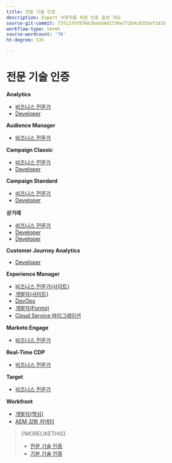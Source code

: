 ```yaml
---
title: 전문 기술 인증
description: Expert 사용자를 위한 인증 옵션 개요
source-git-commit: 73fc27bf870e3bebd4d1736e772b4c8355ef1d1b
workflow-type: tm+mt
source-wordcount: '76'
ht-degree: 53%

---
```


# 전문 기술 인증

**Analytics**

* [비즈니스 전문가](/help/certifications/aa/aa-e-business.md) <!--AD0-E208-->
* [Developer](/help/certifications/aa/aa-e-developer.md) <!--AD0-E209-->

**Audience Manager**

* [비즈니스 전문가](/help/certifications/aam/aam-e-business.md) <!--AD0-E457-->

**Campaign Classic**

* [비즈니스 전문가](/help/certifications/acc/acc-e-business.md) <!--AD0-E327-->
* [Developer](/help/certifications/acc/acc-e-developer.md) <!--AD0-E330-->

**Campaign Standard**

* [비즈니스 전문가](/help/certifications/acs/acs-e-business.md) <!--AD0-E307-->
* [Developer](/help/certifications/acs/acs-e-developer.md) <!--AD0-E306-->

**상거래**

* [비즈니스 전문가](/help/certifications/ac/ac-e-business.md) <!--AD0-E708-->
* [Developer](/help/certifications/ac/ac-e-developer.md) <!--AD0-E716-->
* [Developer](/help/certifications/ac/ac-e-fedeveloper.md) <!--AD0-E710-->

**Customer Journey Analytics**

* [Developer](/help/certifications/acja/acja-e-developer.md) <!--AD0-E604-->

**Experience Manager**

* [비즈니스 전문가(사이트)](/help/certifications/aem/aem-sites-e-business.md) <!--AD0-E121-->
* [개발자(사이트)](/help/certifications/aem/aem-sites-e-developer.md) <!--AD0-E134-->
* [DevOps](/help/certifications/aem/aem-devops-e-engineer.md) <!--AD0-E124-->
* [개발자(Forms)](/help/certifications/aem/aem-forms-e-developer.md) <!--AD0-E125-->
* [Cloud Service 마이그레이션](/help/certifications/aem/aem-cs-e-migration.md) <!--AD0-E136-->

**Marketo Engage**

* [비즈니스 전문가](/help/certifications/ame/ame-e-business.md) <!--AD0-E559-->

**Real-Time CDP**

* [비즈니스 전문가](/help/certifications/rtcdp/rtcdp-p-business.md) <!--AD0-E602-->

**Target**

* [비즈니스 전문가](/help/certifications/at/at-e-business.md) <!--AD0-E406-->

**Workfront**

* [개발자(핵심)](/help/certifications/aw/aw-core-e-developer.md) <!--AD0-E904-->
* [AEM 강화 커넥터](/help/certifications/aw/aw-aem-e-connector.md) <!--AD0-E906-->

>[!MORELIKETHIS]
>
>* [전문 기술 인증](professional.md)
>* [기본 기술 인증](master.md)
